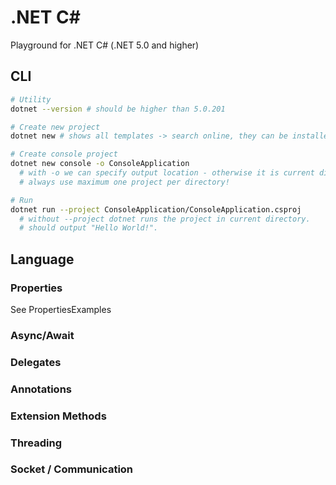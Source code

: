 # .NET C#

Playground for .NET C# (.NET 5.0 and higher)

## CLI

```bash
# Utility
dotnet --version # should be higher than 5.0.201

# Create new project
dotnet new # shows all templates -> search online, they can be installed :)

# Create console project
dotnet new console -o ConsoleApplication 
  # with -o we can specify output location - otherwise it is current directory
  # always use maximum one project per directory!

# Run
dotnet run --project ConsoleApplication/ConsoleApplication.csproj 
  # without --project dotnet runs the project in current directory.
  # should output "Hello World!".
```

## Language

### Properties

See PropertiesExamples

### Async/Await
### Delegates
### Annotations
### Extension Methods
### Threading 
### Socket / Communication
